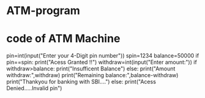 # ATM-program
# code of ATM Machine
pin=int(input("Enter your 4-Digit pin number"))
spin=1234
balance=50000
if pin==spin:
    print("Acess Granted !!")
    withdraw=int(input("Enter amount:"))
    if withdraw>balance:
        print("Insufficent Balance")
    else:
        print("Amount withdraw:",withdraw)
        print("Remaining balance:",balance-withdraw)
        print("Thankyou for banking with SBI....")
else:
    print("Acess Denied.....Invalid pin")
    
